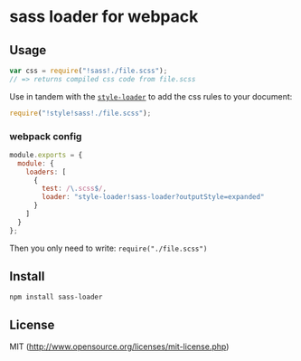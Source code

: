 # sass loader for webpack


## Usage

``` javascript
var css = require("!sass!./file.scss");
// => returns compiled css code from file.scss
```

Use in tandem with the [`style-loader`](https://github.com/webpack/style-loader) to add the css rules to your document:

``` javascript
require("!style!sass!./file.scss");
```

### webpack config

``` javascript
module.exports = {
  module: {
    loaders: [
      {
        test: /\.scss$/,
        loader: "style-loader!sass-loader?outputStyle=expanded"
      }
    ]
  }
};
```

Then you only need to write: `require("./file.scss")`

## Install

`npm install sass-loader`

## License

MIT (http://www.opensource.org/licenses/mit-license.php)
